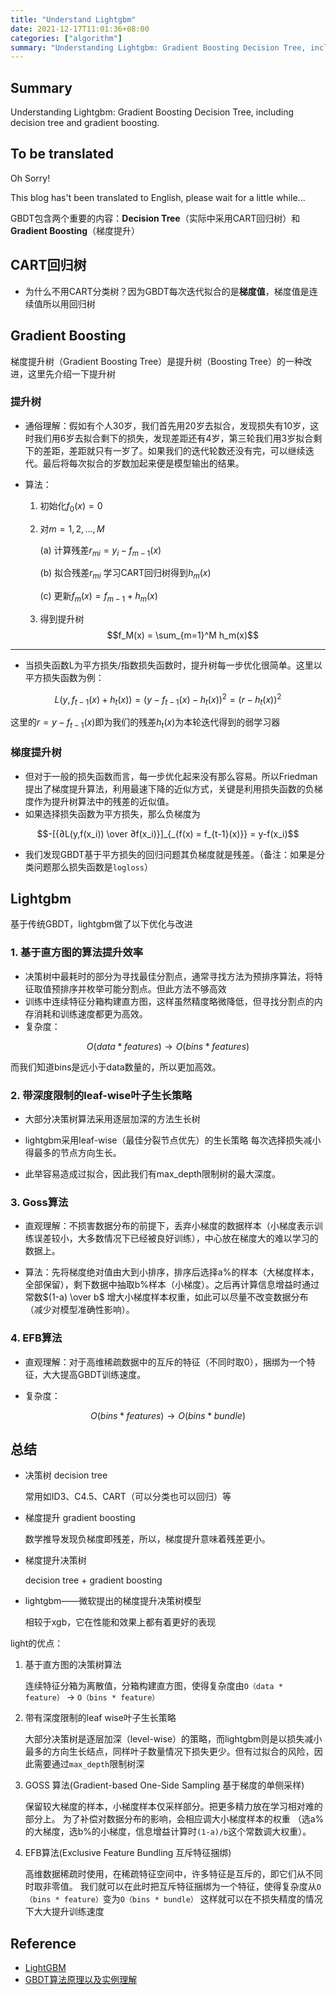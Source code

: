 ```yaml
---
title: "Understand Lightgbm"
date: 2021-12-17T11:01:36+08:00
categories: ["algorithm"]
summary: "Understanding Lightgbm: Gradient Boosting Decision Tree, including decision tree and gradient boosting."
---
```


## Summary

Understanding Lightgbm: Gradient Boosting Decision Tree, including decision tree and gradient boosting.

## To be translated

Oh Sorry!

This blog has't been translated to English, please wait for a little while...

GBDT包含两个重要的内容：**Decision Tree**（实际中采用CART回归树）和**Gradient Boosting**（梯度提升）

## CART回归树

- 为什么不用CART分类树？因为GBDT每次迭代拟合的是**梯度值**，梯度值是连续值所以用回归树

## Gradient Boosting

梯度提升树（Gradient Boosting Tree）是提升树（Boosting Tree）的一种改进，这里先介绍一下提升树

### 提升树

- 通俗理解：假如有个人30岁，我们首先用20岁去拟合，发现损失有10岁，这时我们用6岁去拟合剩下的损失，发现差距还有4岁，第三轮我们用3岁拟合剩下的差距，差距就只有一岁了。如果我们的迭代轮数还没有完，可以继续迭代。最后将每次拟合的岁数加起来便是模型输出的结果。

- 算法：
    1. 初始化$f_0(x) = 0$
    2. 对$m = 1,2,...,M$

        (a) 计算残差$r_{mi} = y_i - f_{m-1}(x)$

        (b) 拟合残差$r_{mi}$ 学习CART回归树得到$h_m(x)$

        (c) 更新$f_m(x) = f_{m-1} + h_m(x)$

    3. 得到提升树$$f_M(x) = \sum_{m=1}^M h_m(x)$$

---

- 当损失函数L为平方损失/指数损失函数时，提升树每一步优化很简单。这里以平方损失函数为例：

$$L(y, f_{t-1}(x)+h_t(x)) = (y-f_{t-1}(x)-h_t(x))^2 = (r-h_t(x))^2$$

这里的$r = y - f_{t-1}(x)$即为我们的残差$h_t(x)$为本轮迭代得到的弱学习器

### 梯度提升树

- 但对于一般的损失函数而言，每一步优化起来没有那么容易。所以Friedman提出了梯度提升算法，利用最速下降的近似方式，关键是利用损失函数的负梯度作为提升树算法中的残差的近似值。
- 如果选择损失函数为平方损失，那么负梯度为

$$-[{∂L(y,f(x_i)) \over ∂f(x_i)}]_{_{f(x) = f_{t-1}(x)}} = y-f(x_i)$$

- 我们发现GBDT基于平方损失的回归问题其负梯度就是残差。（备注：如果是分类问题那么损失函数是`logloss`）

## Lightgbm

基于传统GBDT，lightgbm做了以下优化与改进

### 1. 基于直方图的算法提升效率

- 决策树中最耗时的部分为寻找最佳分割点，通常寻找方法为预排序算法，将特征取值预排序并枚举可能分割点。但此方法不够高效
- 训练中连续特征分箱构建直方图，这样虽然精度略微降低，但寻找分割点的内存消耗和训练速度都更为高效。
- 复杂度：

$$O(data * features) → O(bins * features)$$

而我们知道bins是远小于data数量的，所以更加高效。

### 2. 带深度限制的leaf-wise叶子生长策略

- 大部分决策树算法采用逐层加深的方法生长树

- lightgbm采用leaf-wise（最佳分裂节点优先）的生长策略
每次选择损失减小得最多的节点方向生长。

- 此举容易造成过拟合，因此我们有max_depth限制树的最大深度。

### 3. Goss算法

- 直观理解：不损害数据分布的前提下，丢弃小梯度的数据样本（小梯度表示训练误差较小，大多数情况下已经被良好训练），中心放在梯度大的难以学习的数据上。

- 算法：先将梯度绝对值由大到小排序，排序后选择a%的样本（大梯度样本，全部保留），剩下数据中抽取b%样本（小梯度）。之后再计算信息增益时通过常数$(1-a) \over b$ 增大小梯度样本权重，如此可以尽量不改变数据分布（减少对模型准确性影响）。

### 4. EFB算法

- 直观理解：对于高维稀疏数据中的互斥的特征（不同时取0），捆绑为一个特征，大大提高GBDT训练速度。

- 复杂度：

$$O(bins * features) → O(bins * bundle)$$

## 总结

- 决策树 decision tree

    常用如ID3、C4.5、CART（可以分类也可以回归）等

- 梯度提升 gradient boosting

    数学推导发现负梯度即残差，所以，梯度提升意味着残差更小。

- 梯度提升决策树

    decision tree + gradient boosting

- lightgbm——微软提出的梯度提升决策树模型

    相较于xgb，它在性能和效果上都有着更好的表现

light的优点：

1. 基于直方图的决策树算法

    连续特征分箱为离散值，分箱构建直方图，使得复杂度由`O（data * feature）` ->  `O（bins * feature）`

2. 带有深度限制的leaf wise叶子生长策略

    大部分决策树是逐层加深（level-wise）的策略，而lightgbm则是以损失减小最多的方向生长结点，同样叶子数量情况下损失更少。但有过拟合的风险，因此需要通过`max_depth`限制树深

3. GOSS 算法(Gradient-based One-Side Sampling 基于梯度的单侧采样)

    保留较大梯度的样本，小梯度样本仅采样部分。把更多精力放在学习相对难的部分上。
    为了补偿对数据分布的影响，会相应调大小梯度样本的权重
    （选a%的大梯度，选b%的小梯度，信息增益计算时`(1-a)/b`这个常数调大权重）。

4. EFB算法(Exclusive Feature Bundling 互斥特征捆绑)

    高维数据稀疏时使用，在稀疏特征空间中，许多特征是互斥的，即它们从不同时取非零值。
    我们就可以在此时把互斥特征捆绑为一个特征，使得复杂度从`O（bins * feature）`变为`O（bins * bundle）`
    这样就可以在不损失精度的情况下大大提升训练速度

## Reference

- [LightGBM](https://github.com/microsoft/LightGBM)
- [GBDT算法原理以及实例理解](https://blog.csdn.net/zpalyq110/article/details/79527653)
